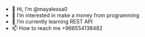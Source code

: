 - 👋 Hi, I’m @mayalessa0
- 👀 I’m interested in make a money from programming
- 🌱 I’m currently learning REST API
- 📫 How to reach me +966554138482

<!---
mayalessa0/mayalessa0 is a ✨ special ✨ repository because its `README.md` (this file) appears on your GitHub profile.
You can click the Preview link to take a look at your changes.
--->
